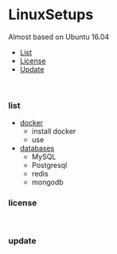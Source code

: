 # LinuxSetups 
Almost based on Ubuntu 16.04
* [List](#list)
* [License](#license)
* [Update](#update)

<br>

### list
* [docker](docs/docker/install-docker.md)
    * install docker
    * use
* [databases](docs/databases/index.md)
    * MySQL
    * Postgresql
    * redis
    * mongodb

### license

<br>

### update 